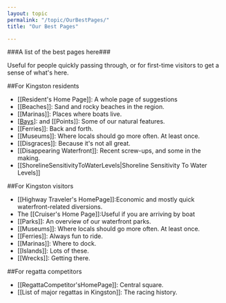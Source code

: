 ```yaml
---
layout: topic
permalink: "/topic/OurBestPages/"
title: "Our Best Pages"

---
```


###A  list of the best pages here###

Useful for people quickly passing through, or for first-time visitors to get a sense of what's here.

##For Kingston residents

* [[Resident's Home Page]]: A whole page of suggestions
* [[Beaches]]: Sand and rocky beaches in the region.    
* [[Marinas]]: Places where boats live.  
* [[Bays]]: and [[Points]]: Some of our natural features.   
* [[Ferries]]: Back and forth.
* [[Museums]]:  Where locals should go more often.  At least once.
* [[Disgraces]]: Because it's not all great.
* [[Disappearing Waterfront]]: Recent screw-ups, and some in the making.
* [[ShorelineSensitivityToWaterLevels|Shoreline Sensitivity To Water Levels]]

##For Kingston visitors

* [[Highway Traveler's HomePage]]:Economic and mostly quick waterfront-related diversions.
* The [[Cruiser's Home Page]]:Useful if you are arriving by boat
* [[Parks]]: An overview of our waterfront parks.
* [[Museums]]:  Where locals should go more often.  At least once.   
* [[Ferries]]: Always fun to ride.  
* [[Marinas]]: Where to dock.  
* [[Islands]]: Lots of these.   
* [[Wrecks]]: Getting there.   

##For regatta competitors

* [[RegattaCompetitor'sHomePage]]: Central square.  
* [[List of major regattas in Kingston]]: The racing history.  

[Bays]: \topics\bays
